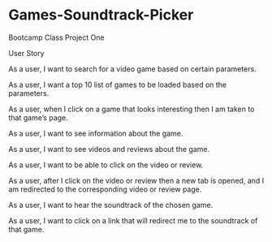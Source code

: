 # Games-Soundtrack-Picker
Bootcamp Class Project One 


User Story

As a user, I want to search for a video game based on certain parameters.

As a user, I want a top 10 list of games to be loaded based on the parameters.

As a user, when I click on a game that looks interesting then I am taken to that game’s page.

As a user, I want to see information about the game.

As a user, I want to see videos and reviews about the game.

As a user, I want to be able to click on the video or review. 

As a user, after I click on the video or review then a new tab is opened, and I am redirected to the corresponding video or review page.

As a user, I want to hear the soundtrack of the chosen game.

As a user, I want to click on a link that will redirect me to the soundtrack of that game. 
